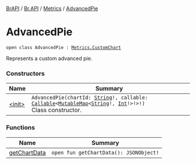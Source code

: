 [BrAPI](../../../index.md) / [Br.API](../../index.md) / [Metrics](../index.md) / [AdvancedPie](./index.md)

# AdvancedPie

`open class AdvancedPie : `[`Metrics.CustomChart`](../-custom-chart/index.md)

Represents a custom advanced pie.

### Constructors

| Name | Summary |
|---|---|
| [&lt;init&gt;](-init-.md) | `AdvancedPie(chartId: `[`String`](https://kotlinlang.org/api/latest/jvm/stdlib/kotlin/-string/index.html)`!, callable: `[`Callable`](https://docs.oracle.com/javase/8/docs/api/java/util/concurrent/Callable.html)`<`[`MutableMap`](https://kotlinlang.org/api/latest/jvm/stdlib/kotlin.collections/-mutable-map/index.html)`<`[`String`](https://kotlinlang.org/api/latest/jvm/stdlib/kotlin/-string/index.html)`!, `[`Int`](https://kotlinlang.org/api/latest/jvm/stdlib/kotlin/-int/index.html)`!>!>!)`<br>Class constructor. |

### Functions

| Name | Summary |
|---|---|
| [getChartData](get-chart-data.md) | `open fun getChartData(): JSONObject!` |
